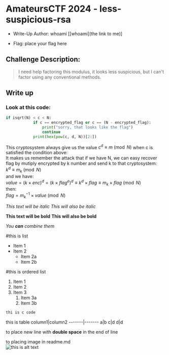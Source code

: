 # AmateursCTF 2024 - less-suspicious-rsa
- Write-Up Author: whoami \[[whoami](the link to me)\]

- Flag: place your flag here

## Challenge Description:
>I need help factoring this modulus, it looks less suspicious, but I can't factor using any conventional methods.
## Write up  

### Look at this code:
```python
if isqrt(N) < c < N:
            if c == encrypted_flag or c == (N - encrypted_flag):
                print("sorry, that looks like the flag")
                continue
            print(hex(pow(c, d, N))[2:])
```
This cryptosystem always give us the value $c^d \equiv m \pmod{N}$ when c is satisfied the condition above: \
It makes us remember the attack that if we have N, we can easy recover flag by mutiply encrypted by k number and send k to that cryptosystem:\
$k^d \equiv m_k \pmod{N}$\
and we have:\
$value = (k\times enc)^d = (k\times flag^e)^d \equiv  k^d\times flag \equiv m_k\times flag \pmod{N}$ \
then:\
$flag = m_k^{-1} \times value \pmod{N}$


*This text will be italic*
_This will also be italic_

**This text will be bold**
__This will also be bold__

_You **can** combine them_

#this is list
* Item 1
* Item 2
  * Item 2a
  * Item 2b

#this is ordered list
1. Item 1
2. Item 2
3. Item 3
   1. Item 3a
   2. Item 3b

```c
thi is c code
```

this is table
column1|column2
-------|-------
a|b
c|d
d|d

to place new line with **double space** in the end of line

to placing image in readme.md  
![this is alt text](https://avatars.githubusercontent.com/u/68818539?v=4)
